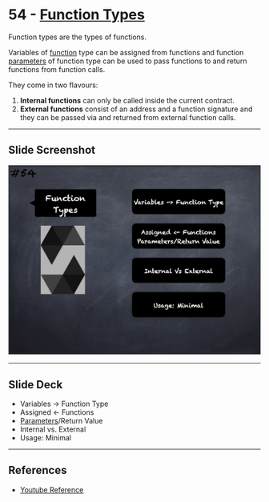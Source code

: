# 54 - [Function Types](Function%20Types.md)
Function types are the types of functions. 

Variables of [function](Functions.md) type can be assigned from functions and function [parameters](Parameters.md) of function type can be used to pass functions to and return functions from function calls.

They come in two flavours: 
1. **Internal functions** can only be called inside the current contract.
2. **External functions** consist of an address and a function signature and they can be passed via and returned from external function calls.

___
## Slide Screenshot
![054.png](../../images/solidity101/054.png)
___
## Slide Deck
- Variables -> Function Type
- Assigned <- Functions
- [Parameters](Parameters.md)/Return Value
- Internal vs. External
- Usage: Minimal
___
## References
- [Youtube Reference](https://youtu.be/6VIJpze1jbU?t=1677)


